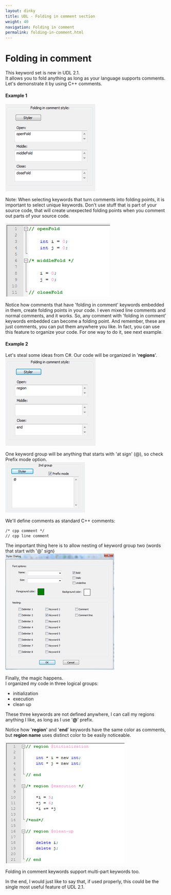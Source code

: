 ```yaml
---
layout: dinky
title: UDL - Folding in comment section
weight: 40
navigation: Folding in comment
permalink: folding-in-comment.html
---
```


Folding in comment
==================

This keyword set is new in UDL 2.1.    
It allows you to fold anything as long as your language supports comments.   
Let's demonstrate it by using C++ comments.

#### Example 1

![](/images/folding_in_comment_01.png)

Note: When selecting keywords that turn comments into folding points, it is important to select unique keywords. 
Don't use stuff that is part of your source code, that will create unexpected folding points when 
you comment out parts of your source code.

![](/images/folding_in_comment_02.png)

Notice how comments that have 'folding in comment' keywords embedded in them, create folding points in your code.
I even mixed line comments and normal comments, and it works. So, any comment with 'folding in comment' keywords 
embedded can become a folding point. And remember, these are just comments, 
you can put them anywhere you like. In fact, you can use this feature to organize your code. 
For one way to do it, see next example.

#### Example 2

Let's steal some ideas from C#. Our code will be organized in '__regions__'.    
![](/images/folding_in_comment_03.png)

One keyword group will be anything that starts with 'at sign' (@), so check Prefix mode option.     
![](/images/folding_in_comment_04.png)

We'll define comments as standard C++ comments:    

    /* cpp comment */
    // cpp line comment

The important thing here is to allow nesting of keyword group two (words that start with '@' sign)    
![](/images/folding_in_comment_05.png)


Finally, the magic happens.     
I organized my code in three logical groups:    

- initialization    
- execution         
- clean up          

These three keywords are not defined anywhere, I can call my regions anything I like, as long as I use '__@__' prefix.    

Notice how '__region__' and '__end__' keywords have the same color as comments, 
but __region name__ uses distinct color to be easily noticeable.

![](/images/folding_in_comment_06.png)

Folding in comment keywords support multi-part keywords too.    

In the end, I would just like to say that, if used properly, this could be the single most useful feature of UDL 2.1.

